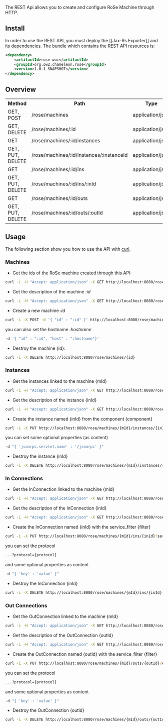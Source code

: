 The REST Api allows you to create and configure RoSe Machine through HTTP. 

## Install
In order to use the REST API, you must deploy the [[Jax-Rs Exporter]] and its dependencies.
The bundle which contains the REST API resources is:

```xml
<dependency>
    <artifactId>rose-wui</artifactId>
    <groupId>org.ow2.chameleon.rose</groupId>
    <version>1.0.1-SNAPSHOT</version>
</dependency>
```


## Overview

<table>
 <tr><th> Method </th> <th> Path  </th> <th>Type</th></tr>
 <tr>  
   <td>GET, POST</td> 
   <td>/rose/machines</td>
   <td>application/json</td>
 </tr>
 <tr>  
   <td>GET, DELETE</td> 
   <td>/rose/machines/:id</td>
   <td>application/json</td>
 </tr>
 <tr>  
   <td>GET</td> 
   <td>/rose/machines/:id/instances</td>
   <td>application/json</td>
 </tr>
 <tr>  
   <td>GET, PUT, DELETE</td> 
   <td>/rose/machines/:id/instances/:instanceId</td>
   <td>application/json</td>
 </tr>
 <tr>  
   <td>GET</td> 
   <td>/rose/machines/:id/ins</td>
   <td>application/json</td>
 </tr>
 <tr>  
   <td>GET, PUT, DELETE</td> 
   <td>/rose/machines/:id/ins/:inId</td>
   <td>application/json</td>
 </tr>
<tr>  
   <td>GET</td> 
   <td>/rose/machines/:id/outs</td>
   <td>application/json</td>
 </tr>
 <tr>  
   <td>GET, PUT, DELETE</td> 
   <td>/rose/machines/:id/outs/:outId</td>
   <td>application/json</td>
 </tr>
</table>

## Usage

The following section show you how to use the API with [curl](http://curl.haxx.se/).

### Machines

* Get the ids of the RoSe machine created through this API:
```bash
curl -i -H "Accept: application/json" -X GET http://localhost:8080/rose/machines
```

* Get the description of the machine _:id_
```bash
curl -i -H "Accept: application/json" -X GET http://localhost:8080/rose/machines/:id
```

* Create a new machine _:id_
```bash
curl -i -X POST -d '{ "id" : ":id" }' http://localhost:8080/rose/machines
```
you can also set the hostname _:hostname_
```bash
-d '{ "id" : ":id", "host" : ":hostname"}'
```

* Destroy the machine {id}:
```bash
curl -i -X DELETE http://localhost:8080/rose/machines/{id}
```

### Instances

* Get the instances linked to the machine {mId}
```bash
curl -i -H "Accept: application/json" -X GET http://localhost:8080/rose/machines/{mId}/instances
```

* Get the description of the instance {inId}
```bash
curl -i -H "Accept: application/json" -X GET http://localhost:8080/rose/machines/{mId}/instances/{inId}
```

* Create the instance named {inId} from the component {component}
```bash
curl -i -X PUT http://localhost:8080/rose/machines/{mId}/instances/{inId}?component={component}
```
you can set some optional properties (as content)
```bash
-d "{ 'jsonrpc.servlet.name' : '/jsonrpc' }"
```

* Destroy the instance {inId}
```bash
curl -i -X DELETE http://localhost:8080/rose/machines/{mId}/instances/{inId}
```


### In Connections

* Get the InConnection linked to the machine {mId}
```bash
curl -i -H "Accept: application/json" -X GET http://localhost:8080/rose/machines/{mId}/ins
```

* Get the description of the InConnection {inId}
```bash
curl -i -H "Accept: application/json" -X GET http://localhost:8080/rose/machines/{mId}/ins/{inId}
```

* Create the InConnection named {inId} with the service_filter {filter}
```bash
curl -i -X PUT http://localhost:8080/rose/machines/{mId}/ins/{inId}?service_filter={filter}
```
you can set the protocol
```bash
...?protocol={protocol}
```
and some optional properties as content
```bash
-d "{ 'key' : 'value' }"
```

* Destroy the InConnection {inId}
```bash
curl -i -X DELETE http://localhost:8080/rose/machines/{mId}/ins/{inId}
```

### Out Connections

* Get the OutConnection linked to the machine {mId}
```bash
curl -i -H "Accept: application/json" -X GET http://localhost:8080/rose/machines/{mId}/outs
```

* Get the description of the OutConnection {outId}
```bash
curl -i -H "Accept: application/json" -X GET http://localhost:8080/rose/machines/{mId}/outs/{outId}
```

* Create the OutConnection named {outId} with the service_filter {filter}
```bash
curl -i -X PUT http://localhost:8080/rose/machines/{mId}/outs/{outId}?endpoint_filter={filter}
```
you can set the protocol
```bash
...?protocol={protocol}
```
and some optional properties as content
```bash
-d "{ 'key' : 'value' }"
```

* Destroy the OutConnection {outId}
```bash
curl -i -X DELETE http://localhost:8080/rose/machines/{mId}/outs/{outId}
```